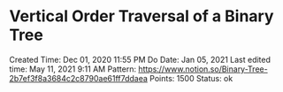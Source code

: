 # Vertical Order Traversal of a Binary Tree

Created Time: Dec 01, 2020 11:55 PM
Do Date: Jan 05, 2021
Last edited time: May 11, 2021 9:11 AM
Pattern: https://www.notion.so/Binary-Tree-2b7ef3f8a3684c2c8790ae61ff7ddaea
Points: 1500
Status: ok